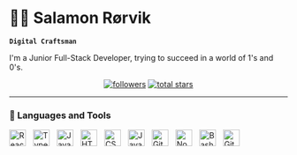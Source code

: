 # 🏄‍♂️ Salamon Rørvik

**`Digital Craftsman`**   


I'm a Junior Full-Stack Developer, trying to succeed in a world of 1's and 0's. 

<p align="center">
      <a href="https://github.com/Sallis-GH?tab=followers">
         <img alt="followers" title="Follow me on Github" src="https://custom-icon-badges.demolab.com/github/followers/Sallis-GH?color=236ad3&labelColor=1155ba&style=for-the-badge&logo=person-add&label=Follow&logoColor=white%22/%3E%3C/"/></a>
      <a href="https://github.com/Sallis-GH?tab=repositories&sort=stargazers">
         <img alt="total stars" title="Total stars on GitHub" src="https://custom-icon-badges.demolab.com/github/stars/Sallis-GH?color=55960c&style=for-the-badge&labelColor=488207&logo=star"/></a>
   </p>


---

### 🧰 Languages and Tools

<img align="left" alt="React" width="30px" style="padding-right:10px;" src="https://cdn.jsdelivr.net/gh/devicons/devicon/icons/react/react-original.svg" />
<img align="left" alt="TypeScript" width="30px" style="padding-right:10px;" src="https://cdn.jsdelivr.net/gh/devicons/devicon/icons/typescript/typescript-plain.svg" />
<img align="left" alt="JavaScript" width="30px" style="padding-right:10px;" src="https://cdn.jsdelivr.net/gh/devicons/devicon/icons/javascript/javascript-plain.svg" />
<img align="left" alt="HTML" width="30px" style="padding-right:10px;" src="https://cdn.jsdelivr.net/gh/devicons/devicon/icons/html5/html5-plain.svg" />
<img align="left" alt="CSS" width="30px" style="padding-right:10px;" src="https://cdn.jsdelivr.net/gh/devicons/devicon/icons/css3/css3-plain.svg" />
<img align="left" alt="Java" width="30px" style="padding-right:10px;" src="https://cdn.jsdelivr.net/gh/devicons/devicon/icons/java/java-original.svg"/>
<img align="left" alt="Git" width="30px" style="padding-right:10px;" src="https://cdn.jsdelivr.net/gh/devicons/devicon/icons/git/git-original.svg" />
<img align="left" alt="NodeJS" width="30px" style="padding-right:10px;" src="https://cdn.jsdelivr.net/gh/devicons/devicon/icons/nodejs/nodejs-original.svg" />
<img align="left" alt="Bash" width="30px" style="padding-right:10px;" src="https://cdn.jsdelivr.net/gh/devicons/devicon/icons/bash/bash-original.svg" />
<img align="left" alt="GitHub" width="30px" style="padding-right:10px;" src="https://cdn.jsdelivr.net/gh/devicons/devicon/icons/github/github-original.svg" />
<br />

#
